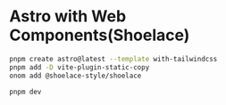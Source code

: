 # Astro with Web Components(Shoelace)

```sh
pnpm create astro@latest --template with-tailwindcss
pnpm add -D vite-plugin-static-copy
onom add @shoelace-style/shoelace
```

```sh
pnpm dev
```
